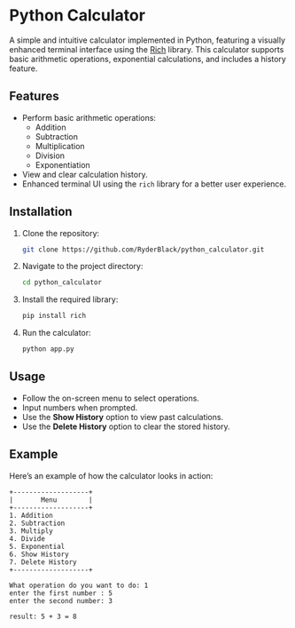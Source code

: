 # Python Calculator

A simple and intuitive calculator implemented in Python, featuring a visually enhanced terminal interface using the [Rich](https://github.com/Textualize/rich) library. This calculator supports basic arithmetic operations, exponential calculations, and includes a history feature.

## Features

- Perform basic arithmetic operations:
  - Addition
  - Subtraction
  - Multiplication
  - Division
  - Exponentiation
- View and clear calculation history.
- Enhanced terminal UI using the `rich` library for a better user experience.

## Installation

1. Clone the repository:
   ```bash
   git clone https://github.com/RyderBlack/python_calculator.git
   ```

2. Navigate to the project directory:
   ```bash
   cd python_calculator
   ```

3. Install the required library:
   ```bash
   pip install rich
   ```

4. Run the calculator:
   ```bash
   python app.py
   ```

## Usage

- Follow the on-screen menu to select operations.
- Input numbers when prompted.
- Use the **Show History** option to view past calculations.
- Use the **Delete History** option to clear the stored history.

## Example

Here’s an example of how the calculator looks in action:

```
+-------------------+
|       Menu        |
+-------------------+
1. Addition
2. Subtraction
3. Multiply
4. Divide
5. Exponential
6. Show History
7. Delete History
+-------------------+

What operation do you want to do: 1
enter the first number : 5
enter the second number: 3

result: 5 + 3 = 8
```

